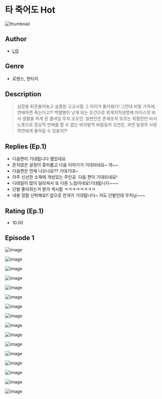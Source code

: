# 타 죽어도 Hot
![thumbnail](https://image-comic.pstatic.net/user_contents_data/challenge_comic/2023/05/25/354372/upload_7075825954599417652_480x623.jpeg)

## Author
- [LIS](https://comic.naver.com/artistTitle?id=354372)

## Genre
- 로맨스, 판타지

## Description
> 심장을 뒤흔들어놓고 실종된 고교시절 그 아이가 돌아왔다! 그런데 비밀 가득에, 연애하면 죽는다고?! 백혈병이 낫게 되는 조건으로 외계지적생명체 아이스의 비서 생활을 하게 된 콜네임 무치 오오언. 일반인은 존재조차 모르는 위험천만 비서 노릇으로 정상적 연애를 할 수 없는 비자발적 바람둥이 오언은, 과연 일생의 사랑 하연에게 돌아갈 수 있을지?!

## Replies (Ep.1)
- 다음편이 기대됩니다 잼있네요
- 흔치않은 설정이 흥미롭고 다음 이야기가 기대되네요~ 꺄~~
- 다음편은 언제 나오나요?? 기대기대~
- 아주 신선한 소재에 개성있는 주인공. 다음 편이 기대되네요!
- 디테일이 많이 달라져서 또 다른 느낌이네요!기대됩니다~~~
- 단발 좋아하는거 뭔가 섹시함 ㅋㅋㅋㅋㅋㅋㅋㅋ
- 내용 정말 신박해요!! 앞으로 전개가 기대됩니다~ 저도 단발인데 무치님~~~

## Rating (Ep.1)
- 10.00

## Episode 1
![image](https://image-comic.pstatic.net/user_contents_data/challenge_comic/2023/05/24/354372/upload_3978989869412333363.jpeg)

![image](https://image-comic.pstatic.net/user_contents_data/challenge_comic/2023/05/23/354372/upload_7365694602271220321.jpeg)

![image](https://image-comic.pstatic.net/user_contents_data/challenge_comic/2023/05/23/354372/upload_3559361457783191857.jpeg)

![image](https://image-comic.pstatic.net/user_contents_data/challenge_comic/2023/05/24/354372/upload_7220738262835553332.jpeg)

![image](https://image-comic.pstatic.net/user_contents_data/challenge_comic/2023/05/23/354372/upload_3833183618833068902.jpeg)

![image](https://image-comic.pstatic.net/user_contents_data/challenge_comic/2023/05/23/354372/upload_7377802411395002935.jpeg)

![image](https://image-comic.pstatic.net/user_contents_data/challenge_comic/2023/05/23/354372/upload_4122818075561309233.jpeg)

![image](https://image-comic.pstatic.net/user_contents_data/challenge_comic/2023/05/23/354372/upload_7293410496000451426.jpeg)

![image](https://image-comic.pstatic.net/user_contents_data/challenge_comic/2023/05/23/354372/upload_4122592705705555556.jpeg)

![image](https://image-comic.pstatic.net/user_contents_data/challenge_comic/2023/05/24/354372/upload_4135818692555662645.jpeg)

![image](https://image-comic.pstatic.net/user_contents_data/challenge_comic/2023/05/23/354372/upload_3905807465583817522.jpeg)

![image](https://image-comic.pstatic.net/user_contents_data/challenge_comic/2023/05/23/354372/upload_4134643537967001700.jpeg)

![image](https://image-comic.pstatic.net/user_contents_data/challenge_comic/2023/05/23/354372/upload_3545521896233842739.jpeg)

![image](https://image-comic.pstatic.net/user_contents_data/challenge_comic/2023/05/23/354372/upload_7003436500481554224.jpeg)

![image](https://image-comic.pstatic.net/user_contents_data/challenge_comic/2023/05/23/354372/upload_4135767024048878130.jpeg)

![image](https://image-comic.pstatic.net/user_contents_data/challenge_comic/2023/05/24/354372/upload_3630522739371487586.jpeg)
